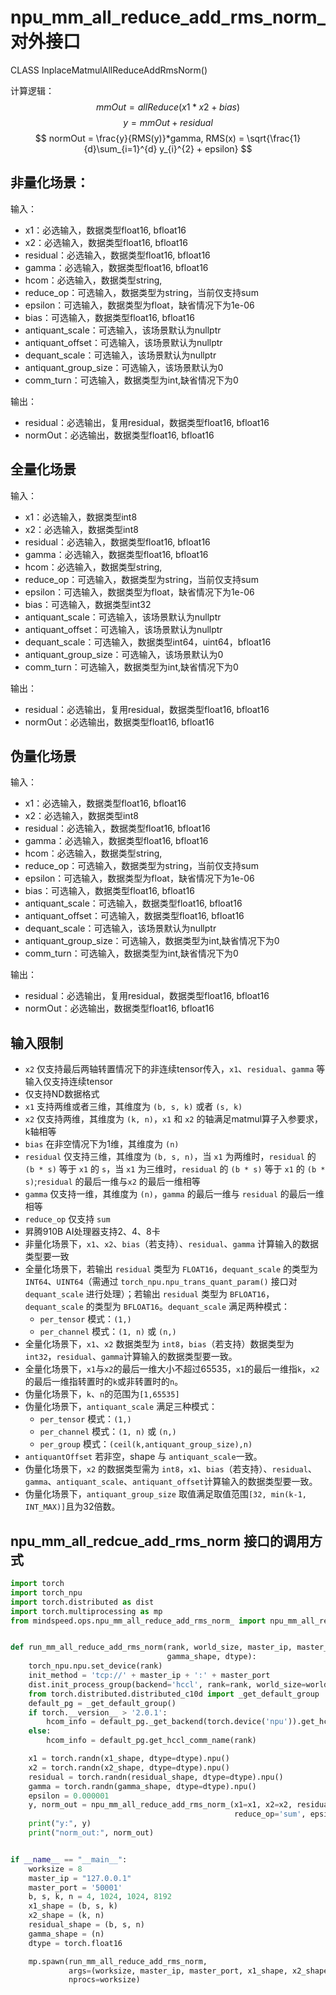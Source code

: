 # npu_mm_all_reduce_add_rms_norm_对外接口

CLASS InplaceMatmulAllReduceAddRmsNorm()

计算逻辑：
$$
mmOut = allReduce(x1*x2 + bias)
$$
$$
y = mmOut + residual
$$
$$
normOut = \frac{y}{RMS(y)}*gamma, RMS(x) = \sqrt{\frac{1}{d}\sum_{i=1}^{d} y_{i}^{2} + epsilon}
$$

## 非量化场景：
输入：
- x1：必选输入，数据类型float16, bfloat16	
- x2：必选输入，数据类型float16, bfloat16	
- residual：必选输入，数据类型float16, bfloat16
- gamma：必选输入，数据类型float16, bfloat16
- hcom：必选输入，数据类型string,
- reduce_op：可选输入，数据类型为string，当前仅支持sum
- epsilon：可选输入，数据类型为float，缺省情况下为1e-06
- bias：可选输入，数据类型float16, bfloat16
- antiquant_scale：可选输入，该场景默认为nullptr
- antiquant_offset：可选输入，该场景默认为nullptr
- dequant_scale：可选输入，该场景默认为nullptr
- antiquant_group_size：可选输入，该场景默认为0
- comm_turn：可选输入，数据类型为int,缺省情况下为0

输出：
- residual：必选输出，复用residual，数据类型float16, bfloat16
- normOut：必选输出，数据类型float16, bfloat16

## 全量化场景
输入：
- x1：必选输入，数据类型int8
- x2：必选输入，数据类型int8
- residual：必选输入，数据类型float16, bfloat16
- gamma：必选输入，数据类型float16, bfloat16
- hcom：必选输入，数据类型string,
- reduce_op：可选输入，数据类型为string，当前仅支持sum
- epsilon：可选输入，数据类型为float，缺省情况下为1e-06
- bias：可选输入，数据类型int32
- antiquant_scale：可选输入，该场景默认为nullptr
- antiquant_offset：可选输入，该场景默认为nullptr
- dequant_scale：可选输入，数据类型int64，uint64，bfloat16
- antiquant_group_size：可选输入，该场景默认为0
- comm_turn：可选输入，数据类型为int,缺省情况下为0

输出：
- residual：必选输出，复用residual，数据类型float16, bfloat16
- normOut：必选输出，数据类型float16, bfloat16

## 伪量化场景
输入：
- x1：必选输入，数据类型float16, bfloat16	
- x2：必选输入，数据类型int8
- residual：必选输入，数据类型float16, bfloat16
- gamma：必选输入，数据类型float16, bfloat16
- hcom：必选输入，数据类型string,
- reduce_op：可选输入，数据类型为string，当前仅支持sum
- epsilon：可选输入，数据类型为float，缺省情况下为1e-06
- bias：可选输入，数据类型float16, bfloat16
- antiquant_scale：可选输入，数据类型float16, bfloat16
- antiquant_offset：可选输入，数据类型float16, bfloat16
- dequant_scale：可选输入，该场景默认为nullptr
- antiquant_group_size：可选输入，数据类型为int,缺省情况下为0
- comm_turn：可选输入，数据类型为int,缺省情况下为0

输出：
- residual：必选输出，复用residual，数据类型float16, bfloat16
- normOut：必选输出，数据类型float16, bfloat16

## 输入限制
- ``x2`` 仅支持最后两轴转置情况下的非连续tensor传入，``x1``、``residual``、``gamma`` 等输入仅支持连续tensor
- 仅支持ND数据格式
- ``x1`` 支持两维或者三维，其维度为 ``(b, s, k)`` 或者 ``(s, k)``
- ``x2`` 仅支持两维，其维度为 ``(k, n)``，``x1`` 和 ``x2`` 的轴满足matmul算子入参要求，k轴相等
- ``bias`` 在非空情况下为1维，其维度为 ``(n)``
- ``residual`` 仅支持三维，其维度为 ``(b, s, n)``，当 ``x1`` 为两维时，``residual`` 的 ``(b * s)`` 等于 ``x1`` 的 ``s``，当 ``x1`` 为三维时，``residual`` 的 ``(b * s)`` 等于 ``x1`` 的 ``(b * s)``;``residual`` 的最后一维与``x2`` 的最后一维相等
- ``gamma`` 仅支持一维，其维度为 ``(n)``，``gamma`` 的最后一维与 ``residual`` 的最后一维相等
- ``reduce_op`` 仅支持 ``sum``
- 昇腾910B AI处理器支持2、4、8卡
- 非量化场景下，``x1``、``x2``、``bias``（若支持）、``residual``、``gamma`` 计算输入的数据类型要一致
- 全量化场景下，若输出 ``residual`` 类型为 ``FLOAT16``，``dequant_scale`` 的类型为 ``INT64``、``UINT64``（需通过 ``torch_npu.npu_trans_quant_param()`` 接口对 ``dequant_scale`` 进行处理）；若输出 ``residual`` 类型为 ``BFLOAT16``，``dequant_scale`` 的类型为 ``BFLOAT16``。``dequant_scale`` 满足两种模式：
    - ``per_tensor`` 模式：``(1,)``
    - ``per_channel`` 模式：``(1, n)`` 或 ``(n,)``
- 全量化场景下，``x1``、``x2`` 数据类型为 ``int8``，``bias``（若支持）数据类型为 ``int32``，``residual``、``gamma``计算输入的数据类型要一致。
- 全量化场景下，``x1``与``x2``的最后一维大小不超过65535，``x1``的最后一维指``k``，``x2``的最后一维指转置时的``k``或非转置时的``n``。
- 伪量化场景下，``k``、``n``的范围为``[1,65535]``
- 伪量化场景下，``antiquant_scale`` 满足三种模式：
    - ``per_tensor`` 模式：``(1,)``
    - ``per_channel`` 模式：``(1, n)`` 或 ``(n,)``
    - ``per_group`` 模式：``(ceil(k,antiquant_group_size),n)``
- ``antiquantOffset`` 若非空，shape 与 ``antiquant_scale``一致。
- 伪量化场景下，``x2`` 的数据类型需为 ``int8``，``x1``、``bias``（若支持）、``residual``、``gamma``、``antiquant_scale``、``antiquant_offset``计算输入的数据类型要一致。
- 伪量化场景下，``antiquant_group_size`` 取值满足取值范围``[32, min(k-1, INT_MAX)]``且为32倍数。

## npu_mm_all_redcue_add_rms_norm 接口的调用方式

```python
import torch
import torch_npu
import torch.distributed as dist
import torch.multiprocessing as mp
from mindspeed.ops.npu_mm_all_reduce_add_rms_norm_ import npu_mm_all_reduce_add_rms_norm_


def run_mm_all_reduce_add_rms_norm(rank, world_size, master_ip, master_port, x1_shape, x2_shape, residual_shape,
                                   gamma_shape, dtype):
    torch_npu.npu.set_device(rank)
    init_method = 'tcp://' + master_ip + ':' + master_port
    dist.init_process_group(backend='hccl', rank=rank, world_size=world_size, init_method=init_method)
    from torch.distributed.distributed_c10d import _get_default_group
    default_pg = _get_default_group()
    if torch.__version__ > '2.0.1':
        hcom_info = default_pg._get_backend(torch.device('npu')).get_hccl_comm_name(rank)
    else:
        hcom_info = default_pg.get_hccl_comm_name(rank)

    x1 = torch.randn(x1_shape, dtype=dtype).npu()
    x2 = torch.randn(x2_shape, dtype=dtype).npu()
    residual = torch.randn(residual_shape, dtype=dtype).npu()
    gamma = torch.randn(gamma_shape, dtype=dtype).npu()
    epsilon = 0.000001
    y, norm_out = npu_mm_all_reduce_add_rms_norm_(x1=x1, x2=x2, residual=residual, gamma=gamma, hcom=hcom_info,
                                                  reduce_op='sum', epsilon=epsilon)
    print("y:", y)
    print("norm_out:", norm_out)


if __name__ == "__main__":
    worksize = 8
    master_ip = "127.0.0.1"
    master_port = '50001'
    b, s, k, n = 4, 1024, 1024, 8192
    x1_shape = (b, s, k)
    x2_shape = (k, n)
    residual_shape = (b, s, n)
    gamma_shape = (n)
    dtype = torch.float16

    mp.spawn(run_mm_all_reduce_add_rms_norm,
             args=(worksize, master_ip, master_port, x1_shape, x2_shape, residual_shape, gamma_shape, dtype),
             nprocs=worksize)
```
